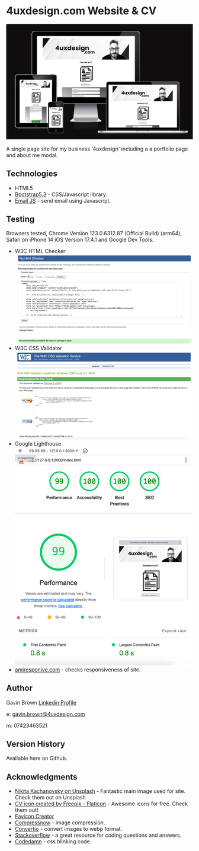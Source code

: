 # 4uxdesign.com Website & CV

![](assets/img/amiresponsive.png)

A single page site for my business '4uxdesign' including a a portfolio page and about me modal.

## Technologies

- HTML5
- [Bootstrap5.3](https://getbootstrap.com/) - CSS/Javascript library.
- [Email JS](https://www.emailjs.com/) - send email using Javascript.

## Testing

Browsers tested, Chrome Version 123.0.6312.87 (Official Build) (arm64),
Safari on iPhone 14 iOS Version 17.4.1 and Google Dev Tools.

- W3C HTML Checker
![W3C HTML checker](assets/img/html-checker.png)
- W3C CSS Validator
![W3C CSS validator](assets/img/css-validator.png)
- Google Lighthouse
![Google Lighthouse Testing](assets/img/glighthouse0324.png)
- [amiresponive.com](https://ui.dev/amiresponsive?url=https://www.4uxdesign.com/) - checks responsiveness of site.

## Author

Gavin Brown
[Linkedin Profile](https://www.linkedin.com/in/gavinwbrown/)

e: gavin.brown@4uxdesign.com

m: 07423463521

## Version History

Available here on Github.

## Acknowledgments

- [Nikita Kachanovsky on Unsplash](https://unsplash.com/@nkachanovskyyy) - Fantastic main image used for site. Check them out on Unsplash
- [CV icon created by Freepik - Flaticon](https://www.flaticon.com/free-icons/profile) - Awesome icons for free. Check them out!
- [Favicon Creator](https://favicon.io/)
- [Compressnow](https://compressnow.com/) - image compression.
- [Convertio](https://convertio.co/) - convert images to webp format.
- [Stackoverflow](https://stackoverflow.com/) - a great resource for coding questions and answers.
- [Codedamn](https://codedamn.com/news/html/how-to-create-flashing-blinking-text-using-html) - css blinking code.
